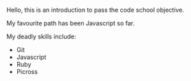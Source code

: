 Hello, this is an introduction to pass the code school objective.

My favourite path has been Javascript so far.

My deadly skills include:

* Git
* Javascript
* Ruby
* Picross

